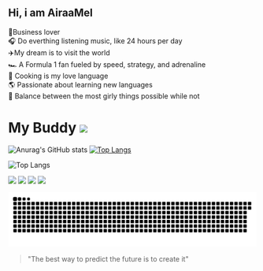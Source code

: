 ## Hi, i am AiraaMel 


💸Business lover  
🎧 Do everthing listening music, like 24 hours per day  
✈️My dream is to visit the world  
🏎️ A Formula 1 fan fueled by speed, strategy, and adrenaline  
🍪 Cooking is my love language  
🌎 Passionate about learning new languages  
🎀 Balance between the most girly things possible while not  

# My Buddy <a href="https://github.com/lidiamariano" target="_blank"><img src="https://img.shields.io/badge/GitHub-100000?style=for-the-badge&logo=github&logoColor=white" target="_blank"></a>

![Anurag's GitHub stats](https://github-readme-stats.vercel.app/api?username=AiraaMel&theme=rose) 
[![Top Langs](https://github-readme-stats.vercel.app/api/top-langs/?username=AiraaMel&layout=donut&theme=rose)](https://github.com/AiraaMel/github-readme-stats)

![Top Langs](https://github-readme-stats.vercel.app/api/top-langs/?username=AiraaMel&layout=compact&theme=rose)


<div> 
 <a href="https://instagram.com/airaaxm" target="_blank"><img src="https://img.shields.io/badge/-Instagram-%23E4405F?style=for-the-badge&logo=instagram&logoColor=white" target="_blank"></a>
<a href="https://inteli-college.slack.com/team/U085DUGKQKZ" target="_blank"><img src="https://img.shields.io/badge/Slack-4A154B?style=for-the-badge&logo=slack&logoColor=white" target="_blank"></a>
<a href = "mailto:airamelbs@gmail.com"><img src="https://img.shields.io/badge/-Gmail-%23333?style=for-the-badge&logo=gmail&logoColor=white" target="_blank"></a>
<a href="https://wa.me/qr/OMUVNP7HEIVHB1" target="_blank"><img src="https://img.shields.io/badge/WhatsApp-25D366?style=for-the-badge&logo=whatsapp&logoColor=white" target="_blank"></a>



![snake gif](https://github.com/AiraaMel/AiraaMel/blob/output/github-contribution-grid-snake.svg)


> "The best way to predict the future is to create it"
